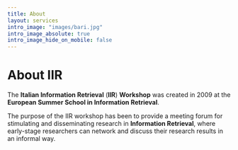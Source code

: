 ```yaml
---
title: About
layout: services
intro_image: "images/bari.jpg"
intro_image_absolute: true
intro_image_hide_on_mobile: false
---
```


# About IIR

The **Italian Information Retrieval** (**IIR**) **Workshop** was created in 2009 at the **European Summer School in Information Retrieval**.

The purpose of the IIR workshop has been to provide a meeting forum for stimulating and disseminating research in **Information Retrieval**, where early-stage researchers can network and discuss their research results in an informal way.
